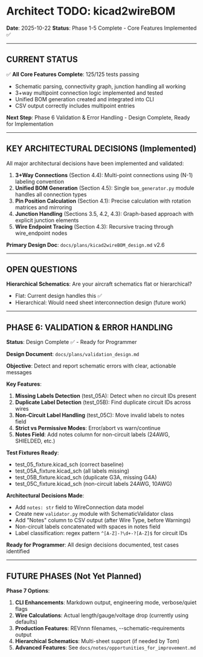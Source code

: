 # Architect TODO: kicad2wireBOM

**Date**: 2025-10-22
**Status**: Phase 1-5 Complete - Core Features Implemented ✅

---

## CURRENT STATUS

✅ **All Core Features Complete**: 125/125 tests passing
- Schematic parsing, connectivity graph, junction handling all working
- 3+way multipoint connection logic implemented and tested
- Unified BOM generation created and integrated into CLI
- CSV output correctly includes multipoint entries

**Next Step**: Phase 6 Validation & Error Handling - Design Complete, Ready for Implementation

---

## KEY ARCHITECTURAL DECISIONS (Implemented)

All major architectural decisions have been implemented and validated:

1. **3+Way Connections** (Section 4.4): Multi-point connections using (N-1) labeling convention
2. **Unified BOM Generation** (Section 4.5): Single `bom_generator.py` module handles all connection types
3. **Pin Position Calculation** (Section 4.1): Precise calculation with rotation matrices and mirroring
4. **Junction Handling** (Sections 3.5, 4.2, 4.3): Graph-based approach with explicit junction elements
5. **Wire Endpoint Tracing** (Section 4.3): Recursive tracing through wire_endpoint nodes

**Primary Design Doc**: `docs/plans/kicad2wireBOM_design.md` v2.6

---

## OPEN QUESTIONS

**Hierarchical Schematics**: Are your aircraft schematics flat or hierarchical?
- Flat: Current design handles this ✅
- Hierarchical: Would need sheet interconnection design (future work)

---

## PHASE 6: VALIDATION & ERROR HANDLING

**Status**: Design Complete ✅ - Ready for Programmer

**Design Document**: `docs/plans/validation_design.md`

**Objective**: Detect and report schematic errors with clear, actionable messages

**Key Features**:
1. **Missing Labels Detection** (test_05A): Detect when no circuit IDs present
2. **Duplicate Label Detection** (test_05B): Find duplicate circuit IDs across wires
3. **Non-Circuit Label Handling** (test_05C): Move invalid labels to notes field
4. **Strict vs Permissive Modes**: Error/abort vs warn/continue
5. **Notes Field**: Add notes column for non-circuit labels (24AWG, SHIELDED, etc.)

**Test Fixtures Ready**:
- test_05_fixture.kicad_sch (correct baseline)
- test_05A_fixture.kicad_sch (all labels missing)
- test_05B_fixture.kicad_sch (duplicate G3A, missing G4A)
- test_05C_fixture.kicad_sch (non-circuit labels 24AWG, 10AWG)

**Architectural Decisions Made**:
- Add `notes: str` field to WireConnection data model
- Create new `validator.py` module with SchematicValidator class
- Add "Notes" column to CSV output (after Wire Type, before Warnings)
- Non-circuit labels concatenated with spaces in notes field
- Label classification: regex pattern `^[A-Z]-?\d+-?[A-Z]$` for circuit IDs

**Ready for Programmer**: All design decisions documented, test cases identified

---

## FUTURE PHASES (Not Yet Planned)

**Phase 7 Options**:
1. **CLI Enhancements**: Markdown output, engineering mode, verbose/quiet flags
2. **Wire Calculations**: Actual length/gauge/voltage drop (currently using defaults)
3. **Production Features**: REVnnn filenames, --schematic-requirements output
4. **Hierarchical Schematics**: Multi-sheet support (if needed by Tom)
5. **Advanced Features**: See `docs/notes/opportunities_for_improvement.md`
